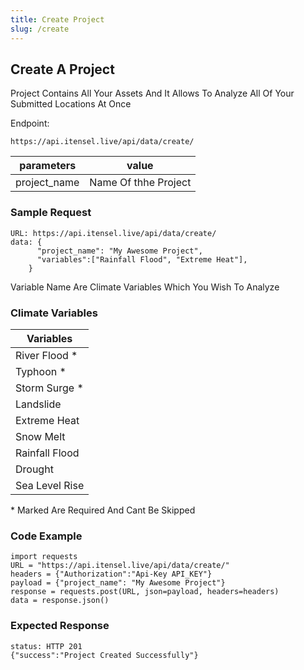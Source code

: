 ```yaml
---
title: Create Project
slug: /create
---
```


## Create A Project

Project Contains All Your Assets And It Allows To Analyze All Of Your Submitted Locations At Once

Endpoint:
```
https://api.itensel.live/api/data/create/
```

| parameters        | value                             |
| ---------------- | --------------------------------- |
| project_name              | Name Of thhe Project    |

### Sample Request
```
URL: https://api.itensel.live/api/data/create/
data: {
      "project_name": "My Awesome Project",
      "variables":["Rainfall Flood", "Extreme Heat"],
    }
```
Variable Name Are Climate Variables Which You Wish To Analyze

### Climate Variables

| Variables         |
| ---------------- |
|  River Flood *     |
|  Typhoon *     |
|  Storm Surge  *    |
|  Landslide      |
|  Extreme Heat      |
|  Snow Melt      |
|  Rainfall Flood      |
|  Drought      |
|  Sea Level Rise      |
\* Marked Are Required And Cant Be Skipped

### Code Example

```
import requests
URL = "https://api.itensel.live/api/data/create/"
headers = {"Authorization":"Api-Key API_KEY"}
payload = {"project_name": "My Awesome Project"}
response = requests.post(URL, json=payload, headers=headers)
data = response.json()
```

### Expected Response
```
status: HTTP 201
{"success":"Project Created Successfully"}
```